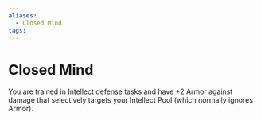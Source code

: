 ```yaml
---
aliases:
  - Closed Mind
tags:
---
```


# Closed Mind

You are trained in Intellect defense tasks and have +2 Armor against damage that selectively targets your Intellect Pool (which normally ignores Armor).
